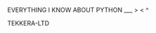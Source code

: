EVERYTHING  I KNOW ABOUT PYTHON ___
                                > <
                                 ^

TEKKERA-LTD
